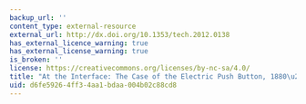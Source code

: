 ```yaml
---
backup_url: ''
content_type: external-resource
external_url: http://dx.doi.org/10.1353/tech.2012.0138
has_external_licence_warning: true
has_external_license_warning: true
is_broken: ''
license: https://creativecommons.org/licenses/by-nc-sa/4.0/
title: "At the Interface: The Case of the Electric Push Button, 1880\u20131923"
uid: d6fe5926-4ff3-4aa1-bdaa-004b02c88cd8
---
```


